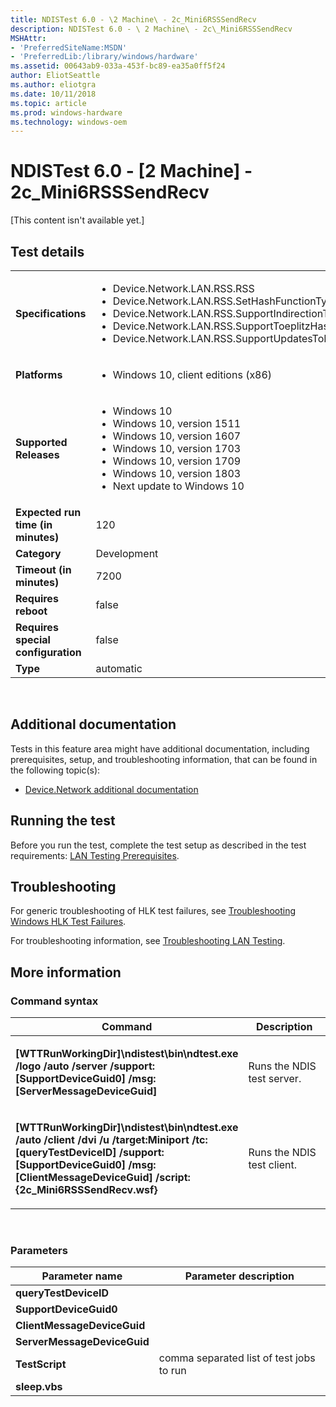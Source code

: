 ```yaml
---
title: NDISTest 6.0 - \2 Machine\ - 2c_Mini6RSSSendRecv
description: NDISTest 6.0 - \ 2 Machine\ - 2c\_Mini6RSSSendRecv
MSHAttr:
- 'PreferredSiteName:MSDN'
- 'PreferredLib:/library/windows/hardware'
ms.assetid: 00643ab9-033a-453f-bc89-ea35a0ff5f24
author: EliotSeattle
ms.author: eliotgra
ms.date: 10/11/2018
ms.topic: article
ms.prod: windows-hardware
ms.technology: windows-oem
---
```


# NDISTest 6.0 - \[2 Machine\] - 2c_Mini6RSSSendRecv


\[This content isn't available yet.\]

## Test details
|||
|---|---|
| **Specifications**  | <ul><li>Device.Network.LAN.RSS.RSS</li><li>Device.Network.LAN.RSS.SetHashFunctionTypeAndValue</li><li>Device.Network.LAN.RSS.SupportIndirectionTablesSizes</li><li>Device.Network.LAN.RSS.SupportToeplitzHashFunction</li><li>Device.Network.LAN.RSS.SupportUpdatesToRSSInfo</li></ul> |  
| **Platforms**   | <ul><li>Windows 10, client editions (x86)</li></ul> |
| **Supported Releases** | <ul><li>Windows 10</li><li>Windows 10, version 1511</li><li>Windows 10, version 1607</li><li>Windows 10, version 1703</li><li>Windows 10, version 1709</li><li>Windows 10, version 1803</li><li>Next update to Windows 10</li></ul> |
|**Expected run time (in minutes)**| 120 |
|**Category**| Development |
|**Timeout (in minutes)**| 7200 |
|**Requires reboot**| false |
|**Requires special configuration**| false |
|**Type**| automatic |

 

## <span id="Additional_documentation"></span><span id="additional_documentation"></span><span id="ADDITIONAL_DOCUMENTATION"></span>Additional documentation


Tests in this feature area might have additional documentation, including prerequisites, setup, and troubleshooting information, that can be found in the following topic(s):

-   [Device.Network additional documentation](device-network-additional-documentation.md)

## <span id="Running_the_test"></span><span id="running_the_test"></span><span id="RUNNING_THE_TEST"></span>Running the test


Before you run the test, complete the test setup as described in the test requirements: [LAN Testing Prerequisites](lan-testing-prerequisites.md).

## <span id="Troubleshooting"></span><span id="troubleshooting"></span><span id="TROUBLESHOOTING"></span>Troubleshooting


For generic troubleshooting of HLK test failures, see [Troubleshooting Windows HLK Test Failures](..\user\troubleshooting-windows-hlk-test-failures.md).

For troubleshooting information, see [Troubleshooting LAN Testing](troubleshooting-lan-testing.md).

## <span id="More_information"></span><span id="more_information"></span><span id="MORE_INFORMATION"></span>More information


### <span id="Command_syntax"></span><span id="command_syntax"></span><span id="COMMAND_SYNTAX"></span>Command syntax

<table>
<colgroup>
<col width="50%" />
<col width="50%" />
</colgroup>
<thead>
<tr class="header">
<th>Command</th>
<th>Description</th>
</tr>
</thead>
<tbody>
<tr class="odd">
<td><p><strong>[WTTRunWorkingDir]\ndistest\bin\ndtest.exe /logo /auto /server /support:[SupportDeviceGuid0] /msg:[ServerMessageDeviceGuid]</strong></p></td>
<td><p>Runs the NDIS test server.</p></td>
</tr>
<tr class="even">
<td><p><strong>[WTTRunWorkingDir]\ndistest\bin\ndtest.exe /auto /client /dvi /u /target:Miniport /tc:[queryTestDeviceID] /support:[SupportDeviceGuid0] /msg:[ClientMessageDeviceGuid] /script:{2c_Mini6RSSSendRecv.wsf}</strong></p></td>
<td><p>Runs the NDIS test client.</p></td>
</tr>
</tbody>
</table>

 

### <span id="Parameters"></span><span id="parameters"></span><span id="PARAMETERS"></span>Parameters

| Parameter name              | Parameter description                    |
|-----------------------------|------------------------------------------|
| **queryTestDeviceID**       |                                          |
| **SupportDeviceGuid0**      |                                          |
| **ClientMessageDeviceGuid** |                                          |
| **ServerMessageDeviceGuid** |                                          |
| **TestScript**              | comma separated list of test jobs to run |
| **sleep.vbs**               |                                          |

 

 

 






